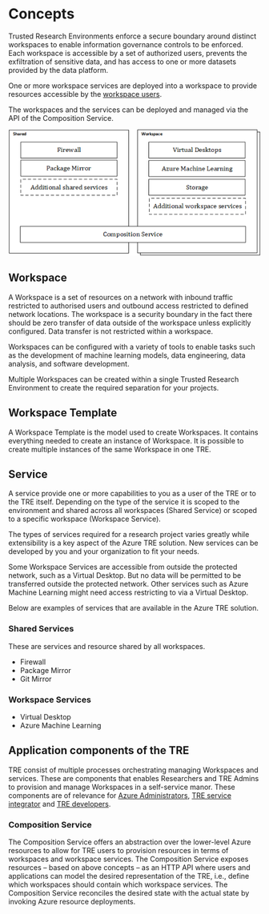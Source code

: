 # Concepts

Trusted Research Environments enforce a secure boundary around distinct workspaces to enable information governance controls to be enforced. Each workspace is accessible by a set of authorized users, prevents the exfiltration of sensitive data, and has access to one or more datasets provided by the data platform.

One or more workspace services are deployed into a workspace to provide resources accessible by the [workspace users](./user-roles.md).

The workspaces and the services can be deployed and managed via the API of the Composition Service.

![Concepts](./assets/treconcepts.png)

## Workspace

A Workspace is a set of resources on a network with inbound traffic restricted to authorised users and outbound access restricted to defined network locations. The workspace is a security boundary in the fact there should be zero transfer of data outside of the workspace unless explicitly configured. Data transfer is not restricted within a workspace.

Workspaces can be configured with a variety of tools to enable tasks such as the development of machine learning models, data engineering, data analysis, and software development.

Multiple Workspaces can be created within a single Trusted Research Environment to create the required separation for your projects.

## Workspace Template

A Workspace Template is the model used to create Workspaces. It contains everything needed to create an instance of Workspace.
It is possible to create multiple instances of the same Workspace in one TRE.

## Service

A service provide one or more capabilities to you as a user of the TRE or to the TRE itself.  Depending on the type of the service it is scoped to the environment and shared across all workspaces (Shared Service) or scoped to a specific workspace (Workspace Service).

The types of services required for a research project varies greatly while extensibility is a key aspect of the Azure TRE solution. New services can be developed by you and your organization to fit your needs.

Some Workspace Services are accessible from outside the protected network, such as a Virtual Desktop. But no data will be permitted to be transferred outside the protected network. Other services such as Azure Machine Learning might need access restricting to via a Virtual Desktop.

Below are examples of services that are available in the Azure TRE solution.

### Shared Services

These are services and resource shared by all workspaces.

- Firewall
- Package Mirror
- Git Mirror

### Workspace Services

- Virtual Desktop
- Azure Machine Learning

## Application components of the TRE

TRE consist of multiple processes orchestrating managing Workspaces and services. These are components that enables Researchers and TRE Admins to provision and manage Workspaces in a self-service manor. These components are of relevance for [Azure Administrators](./user-roles.md#Azure-administrator), [TRE service integrator](./user-roles.md#TRE-service-integrator) and [TRE developers](./user-roles.md#TRE-developers).

### Composition Service

The Composition Service offers an abstraction over the lower-level Azure resources to allow for TRE users to provision resources in terms of workspaces and workspace services. The Composition Service exposes resources – based on above concepts – as an HTTP API where users and applications can model the desired representation of the TRE, i.e., define which workspaces should contain which workspace services.
The Composition Service reconciles the desired state with the actual state by invoking Azure resource deployments.
